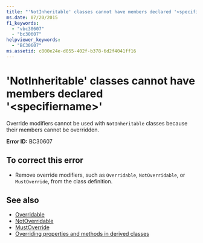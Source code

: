 ```yaml
---
title: "'NotInheritable' classes cannot have members declared '<specifiername>'"
ms.date: 07/20/2015
f1_keywords: 
  - "vbc30607"
  - "bc30607"
helpviewer_keywords: 
  - "BC30607"
ms.assetid: c800e24e-d055-402f-b378-6d2f4041ff16
---
```

# 'NotInheritable' classes cannot have members declared '\<specifiername>'
Override modifiers cannot be used with `NotInheritable` classes because their members cannot be overridden.  
  
 **Error ID:** BC30607  
  
## To correct this error  
  
- Remove override modifiers, such as `Overridable`, `NotOverridable`, or `MustOverride`, from the class definition.  
  
## See also

- [Overridable](../language-reference/modifiers/overridable.md)
- [NotOverridable](../language-reference/modifiers/notoverridable.md)
- [MustOverride](../language-reference/modifiers/mustoverride.md)
- [Overriding properties and methods in derived classes](../programming-guide/language-features/objects-and-classes/inheritance-basics.md#overriding-properties-and-methods-in-derived-classes)
